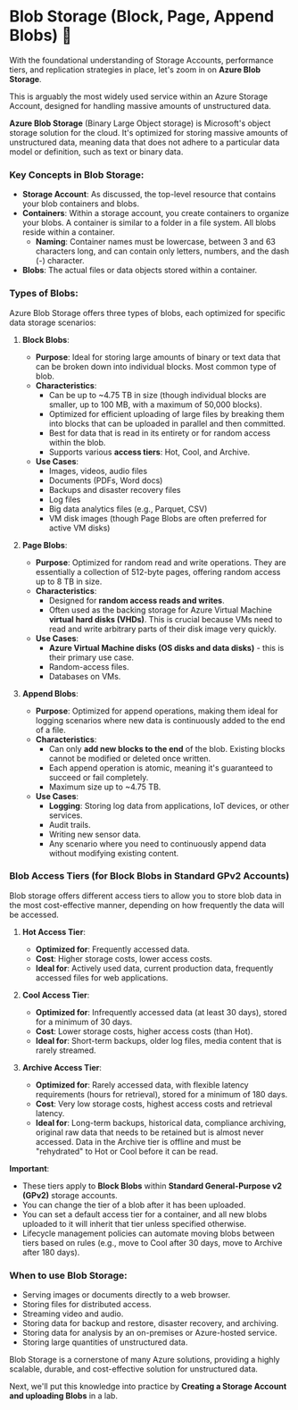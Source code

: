 # Blob Storage (Block, Page, Append Blobs) 💾

With the foundational understanding of Storage Accounts, performance tiers, and replication strategies in place, let's zoom in on **Azure Blob Storage**. 

This is arguably the most widely used service within an Azure Storage Account, designed for handling massive amounts of unstructured data.


**Azure Blob Storage** (Binary Large Object storage) is Microsoft's object storage solution for the cloud. It's optimized for storing massive amounts of unstructured data, meaning data that does not adhere to a particular data model or definition, such as text or binary data.

### Key Concepts in Blob Storage:

* **Storage Account**: As discussed, the top-level resource that contains your blob containers and blobs.
* **Containers**: Within a storage account, you create containers to organize your blobs. A container is similar to a folder in a file system. All blobs reside within a container.
    * **Naming**: Container names must be lowercase, between 3 and 63 characters long, and can contain only letters, numbers, and the dash (-) character.
* **Blobs**: The actual files or data objects stored within a container.

### Types of Blobs:

Azure Blob Storage offers three types of blobs, each optimized for specific data storage scenarios:

1.  **Block Blobs**:
    * **Purpose**: Ideal for storing large amounts of binary or text data that can be broken down into individual blocks. Most common type of blob.
    * **Characteristics**:
        * Can be up to ~4.75 TB in size (though individual blocks are smaller, up to 100 MB, with a maximum of 50,000 blocks).
        * Optimized for efficient uploading of large files by breaking them into blocks that can be uploaded in parallel and then committed.
        * Best for data that is read in its entirety or for random access within the blob.
        * Supports various **access tiers**: Hot, Cool, and Archive.
    * **Use Cases**:
        * Images, videos, audio files
        * Documents (PDFs, Word docs)
        * Backups and disaster recovery files
        * Log files
        * Big data analytics files (e.g., Parquet, CSV)
        * VM disk images (though Page Blobs are often preferred for active VM disks)

2.  **Page Blobs**:
    * **Purpose**: Optimized for random read and write operations. They are essentially a collection of 512-byte pages, offering random access up to 8 TB in size.
    * **Characteristics**:
        * Designed for **random access reads and writes**.
        * Often used as the backing storage for Azure Virtual Machine **virtual hard disks (VHDs)**. This is crucial because VMs need to read and write arbitrary parts of their disk image very quickly.
    * **Use Cases**:
        * **Azure Virtual Machine disks (OS disks and data disks)** - this is their primary use case.
        * Random-access files.
        * Databases on VMs.

3.  **Append Blobs**:
    * **Purpose**: Optimized for append operations, making them ideal for logging scenarios where new data is continuously added to the end of a file.
    * **Characteristics**:
        * Can only **add new blocks to the end** of the blob. Existing blocks cannot be modified or deleted once written.
        * Each append operation is atomic, meaning it's guaranteed to succeed or fail completely.
        * Maximum size up to ~4.75 TB.
    * **Use Cases**:
        * **Logging**: Storing log data from applications, IoT devices, or other services.
        * Audit trails.
        * Writing new sensor data.
        * Any scenario where you need to continuously append data without modifying existing content.

### Blob Access Tiers (for Block Blobs in Standard GPv2 Accounts)

Blob storage offers different access tiers to allow you to store blob data in the most cost-effective manner, depending on how frequently the data will be accessed.

1.  **Hot Access Tier**:
    * **Optimized for**: Frequently accessed data.
    * **Cost**: Higher storage costs, lower access costs.
    * **Ideal for**: Actively used data, current production data, frequently accessed files for web applications.

2.  **Cool Access Tier**:
    * **Optimized for**: Infrequently accessed data (at least 30 days), stored for a minimum of 30 days.
    * **Cost**: Lower storage costs, higher access costs (than Hot).
    * **Ideal for**: Short-term backups, older log files, media content that is rarely streamed.

3.  **Archive Access Tier**:
    * **Optimized for**: Rarely accessed data, with flexible latency requirements (hours for retrieval), stored for a minimum of 180 days.
    * **Cost**: Very low storage costs, highest access costs and retrieval latency.
    * **Ideal for**: Long-term backups, historical data, compliance archiving, original raw data that needs to be retained but is almost never accessed. Data in the Archive tier is offline and must be "rehydrated" to Hot or Cool before it can be read.

**Important**:
* These tiers apply to **Block Blobs** within **Standard General-Purpose v2 (GPv2)** storage accounts.
* You can change the tier of a blob after it has been uploaded.
* You can set a default access tier for a container, and all new blobs uploaded to it will inherit that tier unless specified otherwise.
* Lifecycle management policies can automate moving blobs between tiers based on rules (e.g., move to Cool after 30 days, move to Archive after 180 days).

### When to use Blob Storage:

* Serving images or documents directly to a web browser.
* Storing files for distributed access.
* Streaming video and audio.
* Storing data for backup and restore, disaster recovery, and archiving.
* Storing data for analysis by an on-premises or Azure-hosted service.
* Storing large quantities of unstructured data.

Blob Storage is a cornerstone of many Azure solutions, providing a highly scalable, durable, and cost-effective solution for unstructured data.

Next, we'll put this knowledge into practice by **Creating a Storage Account and uploading Blobs** in a lab.